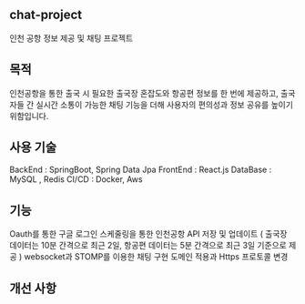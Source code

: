## chat-project
인천 공항 정보 제공 및 채팅 프로젝트

## 목적
인천공항을 통한 출국 시 필요한 출국장 혼잡도와 항공편 정보를 한 번에 제공하고, 출국자들 간 실시간 소통이 가능한 채팅 기능을 더해 사용자의 편의성과 정보 공유를 높이기 위함입니다.

## 사용 기술
BackEnd : SpringBoot, Spring Data Jpa
FrontEnd : React.js
DataBase : MySQL , Redis
CI/CD : Docker, Aws

## 기능
Oauth를 통한 구글 로그인
스케줄링을 통한 인천공항 API 저장 및 업데이트 ( 출국장 데이터는 10분 간격으로 최근 2일, 항공편 데이터는 5분 간격으로 최근 3일 기준으로 제공 )
websocket과 STOMP를 이용한 채팅 구현
도메인 적용과 Https 프로토콜 변경

## 개선 사항
